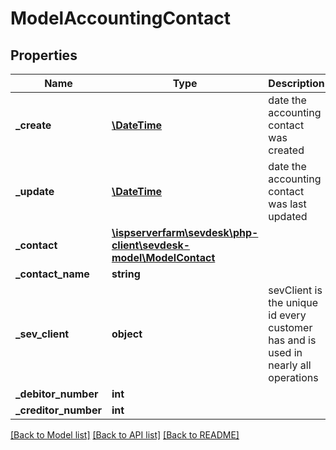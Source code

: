 # ModelAccountingContact

## Properties
Name | Type | Description | Notes
------------ | ------------- | ------------- | -------------
**_create** | [**\DateTime**](\DateTime.md) | date the accounting contact was created | [optional] 
**_update** | [**\DateTime**](\DateTime.md) | date the accounting contact was last updated | [optional] 
**_contact** | [**\ispserverfarm\sevdesk\php-client\sevdesk-model\ModelContact**](ModelContact.md) |  | [optional] 
**_contact_name** | **string** |  | [optional] 
**_sev_client** | **object** | sevClient is the unique id every customer has and is used in nearly all operations | [optional] 
**_debitor_number** | **int** |  | [optional] 
**_creditor_number** | **int** |  | [optional] 

[[Back to Model list]](../README.md#documentation-for-models) [[Back to API list]](../README.md#documentation-for-api-endpoints) [[Back to README]](../README.md)


